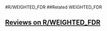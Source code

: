 #R/WEIGHTED_FDR
##Related
WEIGHTED_FDR


## [Reviews on R/WEIGHTED_FDR](https://github.com/gaow/genetic-analysis-software/issues/491)
